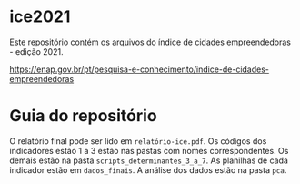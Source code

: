 # ice2021

Este repositório contém os arquivos do índice de cidades empreendedoras - edição 2021.

https://enap.gov.br/pt/pesquisa-e-conhecimento/indice-de-cidades-empreendedoras


# Guia do repositório

O relatório final pode ser lido em  `relatório-ice.pdf`. Os códigos dos indicadores estão 1 a 3 estão nas pastas com nomes correspondentes. Os demais estão na pasta `scripts_determinantes_3_a_7`. As planilhas de cada indicador estão em `dados_finais`. A análise dos dados estão na pasta `pca`. 
